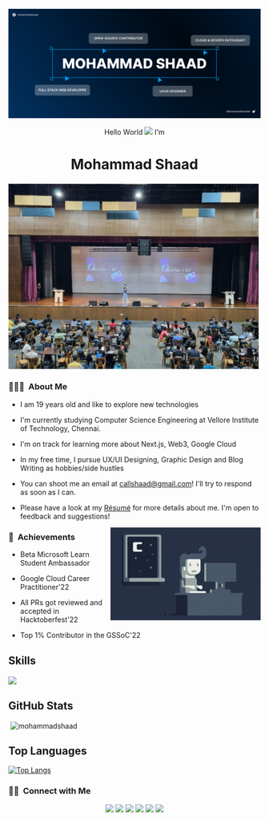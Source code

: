 <!-- README FILE CODE -->  


[![MastHead](https://github.com/mohammadshaad/mohammadshaad/blob/main/img/README.png)](https://www.youtube.com/c/TRANQUILITY_INDIA)

<!-- SPINNING EARTH GIF -->
<!-- <img src="https://github.com/TheDudeThatCode/TheDudeThatCode/blob/master/Assets/Earth.gif" width="29px">
 -->
<p align="center">Hello World <img src="https://github.com/TheDudeThatCode/TheDudeThatCode/blob/master/Assets/Earth.gif" width="14px"> I'm</p>
<h1 align="center"><strong>Mohammad Shaad</strong></h1>

[![MastHead](https://github.com/mohammadshaad/mohammadshaad/blob/c95194c3878e5b869156d94d948c4019530afa57/img/20230603_103643.png)](https://www.youtube.com/c/TRANQUILITY_INDIA)


### 👨🏻‍💻 &nbsp;About Me

- I am 19 years old and like to explore new technologies

- I'm currently studying Computer Science Engineering at Vellore Institute of Technology, Chennai.

- I'm on track for learning more about Next.js, Web3, Google Cloud

- In my free time, I pursue UX/UI Designing, Graphic Design and Blog Writing as hobbies/side hustles

- You can shoot me an email at callshaad@gmail.com! I'll try to respond as soon as I can.

- Please have a look at my [Résumé](https://drive.google.com/file/d/1hQQmzVukUkVQ6j8D9HUfQwVC3Czmk6uO/view?usp=sharing) for more details about me. I'm open to feedback and suggestions!


<img alt="Night Coding" src="https://raw.githubusercontent.com/AVS1508/AVS1508/master/assets/Night-Coding.gif" align="right"/>

### 💫 &nbsp;Achievements

- Beta Microsoft Learn Student Ambassador

- Google Cloud Career Practitioner'22

- All PRs got reviewed and accepted in Hacktoberfest'22

- Top 1% Contributor in the GSSoC'22


## Skills

  <a href="https://skillicons.dev" align="center">
    <img align="center" src="https://skillicons.dev/icons?i=react,next,vue,vite,django,fastapi,golang,typescript,js,docker,aws,googlecloud,nodejs,express,git,github,githubactions,html,css,bootstrap,wordpress,tailwind,postgresql,firebase,mongodb,supabase,vercel,graphql,c,cpp,java,py,r,figma,vscode" />
  </a>



## GitHub Stats
<p>&nbsp;<img align="center" src="https://github-readme-stats.vercel.app/api?username=mohammadshaad&show_icons=true&theme=react&count_private=true" alt="mohammadshaad" /></p>

## Top Languages
[![Top Langs](https://github-readme-stats.vercel.app/api/top-langs/?username=mohammadshaad&hide_progress=false&theme=tokyonight)](https://github.com/mohammadshaad/github-readme-stats)


### 🤝🏻 &nbsp;Connect with Me

<p align="center">
<a href="mohammadshaad.github.io"><img src="https://img.shields.io/badge/-mohammadshaad.github.io-3423A6?style=flat&logo=Google-Chrome&logoColor=white"/></a>
<a href="https://linkedin.com/in/mohammad-shaad-shaikh"><img src="https://img.shields.io/badge/-Mohammad%20Shaad%20Shaikh-0077B5?style=flat&logo=Linkedin&logoColor=white"/></a>
<a href="mailto:callshaad@gmail.com"><img src="https://img.shields.io/badge/-callshaad@gmail.com-D14836?style=flat&logo=Gmail&logoColor=white"/></a>
<a href="https://instagram.com/ig.shaad"><img src="https://img.shields.io/badge/-@ig.shaad-E4405F?style=flat&logo=Instagram&logoColor=white"/></a>
<a href="https://facebook.com/officialshaad"><img src="https://img.shields.io/badge/-@officialshaad-1877F2?style=flat&logo=Facebook&logoColor=white"/></a>
<a href="https://www.behance.net/mohammadshaad"><img src="https://img.shields.io/badge/-@mohammadshaad-1769FF?style=flat&logo=Behance&logoColor=white"/></a>
</p>
